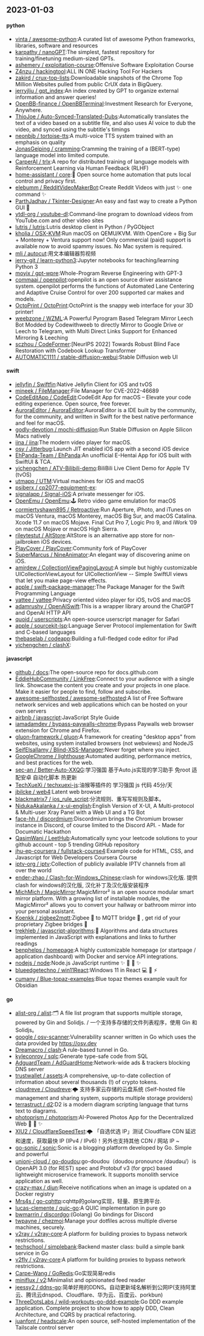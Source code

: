 ## 2023-01-03

#### python
* [vinta / awesome-python](https://github.com/vinta/awesome-python):A curated list of awesome Python frameworks, libraries, software and resources
* [karpathy / nanoGPT](https://github.com/karpathy/nanoGPT):The simplest, fastest repository for training/finetuning medium-sized GPTs.
* [ashemery / exploitation-course](https://github.com/ashemery/exploitation-course):Offensive Software Exploitation Course
* [Z4nzu / hackingtool](https://github.com/Z4nzu/hackingtool):ALL IN ONE Hacking Tool For Hackers
* [zakird / crux-top-lists](https://github.com/zakird/crux-top-lists):Downloadable snapshots of the Chrome Top Million Websites pulled from public CrUX data in BigQuery.
* [jerryjliu / gpt_index](https://github.com/jerryjliu/gpt_index):An index created by GPT to organize external information and answer queries!
* [OpenBB-finance / OpenBBTerminal](https://github.com/OpenBB-finance/OpenBBTerminal):Investment Research for Everyone, Anywhere.
* [ThioJoe / Auto-Synced-Translated-Dubs](https://github.com/ThioJoe/Auto-Synced-Translated-Dubs):Automatically translates the text of a video based on a subtitle file, and also uses AI voice to dub the video, and synced using the subtitle's timings
* [neonbjb / tortoise-tts](https://github.com/neonbjb/tortoise-tts):A multi-voice TTS system trained with an emphasis on quality
* [JonasGeiping / cramming](https://github.com/JonasGeiping/cramming):Cramming the training of a (BERT-type) language model into limited compute.
* [CarperAI / trlx](https://github.com/CarperAI/trlx):A repo for distributed training of language models with Reinforcement Learning via Human Feedback (RLHF)
* [home-assistant / core](https://github.com/home-assistant/core):🏡
Open source home automation that puts local control and privacy first.
* [elebumm / RedditVideoMakerBot](https://github.com/elebumm/RedditVideoMakerBot):Create Reddit Videos with just
✨
one command
✨
* [ParthJadhav / Tkinter-Designer](https://github.com/ParthJadhav/Tkinter-Designer):An easy and fast way to create a Python GUI
🐍
* [ytdl-org / youtube-dl](https://github.com/ytdl-org/youtube-dl):Command-line program to download videos from YouTube.com and other video sites
* [lutris / lutris](https://github.com/lutris/lutris):Lutris desktop client in Python / PyGObject
* [kholia / OSX-KVM](https://github.com/kholia/OSX-KVM):Run macOS on QEMU/KVM. With OpenCore + Big Sur + Monterey + Ventura support now! Only commercial (paid) support is available now to avoid spammy issues. No Mac system is required.
* [mli / autocut](https://github.com/mli/autocut):用文本编辑器剪视频
* [jerry-git / learn-python3](https://github.com/jerry-git/learn-python3):Jupyter notebooks for teaching/learning Python 3
* [moyix / gpt-wpre](https://github.com/moyix/gpt-wpre):Whole-Program Reverse Engineering with GPT-3
* [commaai / openpilot](https://github.com/commaai/openpilot):openpilot is an open source driver assistance system. openpilot performs the functions of Automated Lane Centering and Adaptive Cruise Control for over 200 supported car makes and models.
* [OctoPrint / OctoPrint](https://github.com/OctoPrint/OctoPrint):OctoPrint is the snappy web interface for your 3D printer!
* [weebzone / WZML](https://github.com/weebzone/WZML):A Powerful Pyrogram Based Telegram Mirror Leech Bot Modded by Codewithweeb to directly Mirror to Google Drive or Leech to Telegram, with Multi Direct Links Support for Enhanced Mirroring & Leeching
* [sczhou / CodeFormer](https://github.com/sczhou/CodeFormer):[NeurIPS 2022] Towards Robust Blind Face Restoration with Codebook Lookup Transformer
* [AUTOMATIC1111 / stable-diffusion-webui](https://github.com/AUTOMATIC1111/stable-diffusion-webui):Stable Diffusion web UI

#### swift
* [jellyfin / Swiftfin](https://github.com/jellyfin/Swiftfin):Native Jellyfin Client for iOS and tvOS
* [mineek / FileManager](https://github.com/mineek/FileManager):File Manager for CVE-2022-46689
* [CodeEditApp / CodeEdit](https://github.com/CodeEditApp/CodeEdit):CodeEdit App for macOS – Elevate your code editing experience. Open source, free forever.
* [AuroraEditor / AuroraEditor](https://github.com/AuroraEditor/AuroraEditor):AuroraEditor is a IDE built by the community, for the community, and written in Swift for the best native performance and feel for macOS.
* [godly-devotion / mochi-diffusion](https://github.com/godly-devotion/mochi-diffusion):Run Stable Diffusion on Apple Silicon Macs natively
* [iina / iina](https://github.com/iina/iina):The modern video player for macOS.
* [osy / Jitterbug](https://github.com/osy/Jitterbug):Launch JIT enabled iOS app with a second iOS device
* [EhPanda-Team / EhPanda](https://github.com/EhPanda-Team/EhPanda):An unofficial E-Hentai App for iOS built with SwiftUI & TCA.
* [yichengchen / ATV-Bilibili-demo](https://github.com/yichengchen/ATV-Bilibili-demo):BiliBili Live Client Demo for Apple TV (tvOS)
* [utmapp / UTM](https://github.com/utmapp/UTM):Virtual machines for iOS and macOS
* [psiberx / cp2077-equipment-ex](https://github.com/psiberx/cp2077-equipment-ex):
* [signalapp / Signal-iOS](https://github.com/signalapp/Signal-iOS):A private messenger for iOS.
* [OpenEmu / OpenEmu](https://github.com/OpenEmu/OpenEmu):🕹
Retro video game emulation for macOS
* [cormiertyshawn895 / Retroactive](https://github.com/cormiertyshawn895/Retroactive):Run Aperture, iPhoto, and iTunes on macOS Ventura, macOS Monterey, macOS Big Sur, and macOS Catalina. Xcode 11.7 on macOS Mojave. Final Cut Pro 7, Logic Pro 9, and iWork ’09 on macOS Mojave or macOS High Sierra.
* [rileytestut / AltStore](https://github.com/rileytestut/AltStore):AltStore is an alternative app store for non-jailbroken iOS devices.
* [PlayCover / PlayCover](https://github.com/PlayCover/PlayCover):Community fork of PlayCover
* [SuperMarcus / NineAnimator](https://github.com/SuperMarcus/NineAnimator):An elegant way of discovering anime on iOS.
* [amirdew / CollectionViewPagingLayout](https://github.com/amirdew/CollectionViewPagingLayout):A simple but highly customizable UICollectionViewLayout for UICollectionView -- Simple SwiftUI views that let you make page-view effects.
* [apple / swift-package-manager](https://github.com/apple/swift-package-manager):The Package Manager for the Swift Programming Language
* [yattee / yattee](https://github.com/yattee/yattee):Privacy oriented video player for iOS, tvOS and macOS
* [adamrushy / OpenAISwift](https://github.com/adamrushy/OpenAISwift):This is a wrapper library around the ChatGPT and OpenAI HTTP API
* [quoid / userscripts](https://github.com/quoid/userscripts):An open-source userscript manager for Safari
* [apple / sourcekit-lsp](https://github.com/apple/sourcekit-lsp):Language Server Protocol implementation for Swift and C-based languages
* [thebaselab / codeapp](https://github.com/thebaselab/codeapp):Building a full-fledged code editor for iPad
* [yichengchen / clashX](https://github.com/yichengchen/clashX):

#### javascript
* [github / docs](https://github.com/github/docs):The open-source repo for docs.github.com
* [EddieHubCommunity / LinkFree](https://github.com/EddieHubCommunity/LinkFree):Connect to your audience with a single link. Showcase the content you create and your projects in one place. Make it easier for people to find, follow and subscribe.
* [awesome-selfhosted / awesome-selfhosted](https://github.com/awesome-selfhosted/awesome-selfhosted):A list of Free Software network services and web applications which can be hosted on your own servers
* [airbnb / javascript](https://github.com/airbnb/javascript):JavaScript Style Guide
* [iamadamdev / bypass-paywalls-chrome](https://github.com/iamadamdev/bypass-paywalls-chrome):Bypass Paywalls web browser extension for Chrome and Firefox.
* [gluon-framework / gluon](https://github.com/gluon-framework/gluon):A framework for creating "desktop apps" from websites, using system installed browsers (not webviews) and NodeJS
* [SeifElsallamy / Blind-XSS-Manager](https://github.com/SeifElsallamy/Blind-XSS-Manager):Never forget where you inject.
* [GoogleChrome / lighthouse](https://github.com/GoogleChrome/lighthouse):Automated auditing, performance metrics, and best practices for the web.
* [sec-an / Better-Auto-XXQG](https://github.com/sec-an/Better-Auto-XXQG):学习强国 基于Auto.js实现的学习助手 免root 适配安卓 自动化脚本 热更新
* [TechXueXi / techxuexi-js](https://github.com/TechXueXi/techxuexi-js):油猴等插件的 学习强国 js 代码 45分/天
* [jbilcke / web4](https://github.com/jbilcke/web4):Latent web browser
* [blackmatrix7 / ios_rule_script](https://github.com/blackmatrix7/ios_rule_script):分流规则、重写写规则及脚本。
* [NidukaAkalanka / x-ui-english](https://github.com/NidukaAkalanka/x-ui-english):English Version of X-UI, A Multi-protocol & Multi-user Xray Panel with a Web UI and a TG Bot
* [face-hh / discordmium](https://github.com/face-hh/discordmium):Discordmium brings the Chromium browser instance in Discord, of course limited to the Discord API. - Made for Documatic Hackathon
* [QasimWani / LeetHub](https://github.com/QasimWani/LeetHub):Automatically sync your leetcode solutions to your github account - top 5 trending GitHub repository
* [jhu-ep-coursera / fullstack-course4](https://github.com/jhu-ep-coursera/fullstack-course4):Example code for HTML, CSS, and Javascript for Web Developers Coursera Course
* [iptv-org / iptv](https://github.com/iptv-org/iptv):Collection of publicly available IPTV channels from all over the world
* [ender-zhao / Clash-for-Windows_Chinese](https://github.com/ender-zhao/Clash-for-Windows_Chinese):clash for windows汉化版. 提供clash for windows的汉化版, 汉化补丁及汉化版安装程序
* [MichMich / MagicMirror](https://github.com/MichMich/MagicMirror):MagicMirror² is an open source modular smart mirror platform. With a growing list of installable modules, the MagicMirror² allows you to convert your hallway or bathroom mirror into your personal assistant.
* [Koenkk / zigbee2mqtt](https://github.com/Koenkk/zigbee2mqtt):Zigbee
🐝
to MQTT bridge
🌉
, get rid of your proprietary Zigbee bridges
🔨
* [trekhleb / javascript-algorithms](https://github.com/trekhleb/javascript-algorithms):📝
Algorithms and data structures implemented in JavaScript with explanations and links to further readings
* [benphelps / homepage](https://github.com/benphelps/homepage):A highly customizable homepage (or startpage / application dashboard) with Docker and service API integrations.
* [nodejs / node](https://github.com/nodejs/node):Node.js JavaScript runtime
✨
🐢
🚀
✨
* [blueedgetechno / win11React](https://github.com/blueedgetechno/win11React):Windows 11 in React
💻
🌈
⚡
* [cumany / Blue-topaz-examples](https://github.com/cumany/Blue-topaz-examples):Blue topaz themes example vault for Obsidian

#### go
* [alist-org / alist](https://github.com/alist-org/alist):🗂️
A file list program that supports multiple storage, powered by Gin and Solidjs. / 一个支持多存储的文件列表程序，使用 Gin 和 Solidjs。
* [google / osv-scanner](https://github.com/google/osv-scanner):Vulnerability scanner written in Go which uses the data provided by https://osv.dev
* [Dreamacro / clash](https://github.com/Dreamacro/clash):A rule-based tunnel in Go.
* [kyleconroy / sqlc](https://github.com/kyleconroy/sqlc):Generate type-safe code from SQL
* [AdguardTeam / AdGuardHome](https://github.com/AdguardTeam/AdGuardHome):Network-wide ads & trackers blocking DNS server
* [trustwallet / assets](https://github.com/trustwallet/assets):A comprehensive, up-to-date collection of information about several thousands (!) of crypto tokens.
* [cloudreve / Cloudreve](https://github.com/cloudreve/Cloudreve):🌩
支持多家云存储的云盘系统 (Self-hosted file management and sharing system, supports multiple storage providers)
* [terrastruct / d2](https://github.com/terrastruct/d2):D2 is a modern diagram scripting language that turns text to diagrams.
* [photoprism / photoprism](https://github.com/photoprism/photoprism):AI-Powered Photos App for the Decentralized Web
🌈
💎
✨
* [XIU2 / CloudflareSpeedTest](https://github.com/XIU2/CloudflareSpeedTest):🌩
「自选优选 IP」测试 Cloudflare CDN 延迟和速度，获取最快 IP (IPv4 / IPv6)！另外也支持其他 CDN / 网站 IP ~
* [go-sonic / sonic](https://github.com/go-sonic/sonic):Sonic is a blogging platform developed by Go. Simple and powerful
* [unionj-cloud / go-doudou](https://github.com/unionj-cloud/go-doudou):go-doudou（doudou pronounce /dəudəu/）is OpenAPI 3.0 (for REST) spec and Protobuf v3 (for grpc) based lightweight microservice framework. It supports monolith service application as well.
* [crazy-max / diun](https://github.com/crazy-max/diun):Receive notifications when an image is updated on a Docker registry
* [Mrs4s / go-cqhttp](https://github.com/Mrs4s/go-cqhttp):cqhttp的golang实现，轻量、原生跨平台.
* [lucas-clemente / quic-go](https://github.com/lucas-clemente/quic-go):A QUIC implementation in pure go
* [bwmarrin / discordgo](https://github.com/bwmarrin/discordgo):(Golang) Go bindings for Discord
* [twpayne / chezmoi](https://github.com/twpayne/chezmoi):Manage your dotfiles across multiple diverse machines, securely.
* [v2ray / v2ray-core](https://github.com/v2ray/v2ray-core):A platform for building proxies to bypass network restrictions.
* [techschool / simplebank](https://github.com/techschool/simplebank):Backend master class: build a simple bank service in Go
* [v2fly / v2ray-core](https://github.com/v2fly/v2ray-core):A platform for building proxies to bypass network restrictions.
* [Carpe-Wang / GoRedis](https://github.com/Carpe-Wang/GoRedis):Go实现简易redis
* [miniflux / v2](https://github.com/miniflux/v2):Minimalist and opinionated feed reader
* [jeessy2 / ddns-go](https://github.com/jeessy2/ddns-go):简单好用的DDNS。自动更新域名解析到公网IP(支持阿里云、腾讯云dnspod、Cloudflare、华为云、百度云、porkbun)
* [ThreeDotsLabs / wild-workouts-go-ddd-example](https://github.com/ThreeDotsLabs/wild-workouts-go-ddd-example):Go DDD example application. Complete project to show how to apply DDD, Clean Architecture, and CQRS by practical refactoring.
* [juanfont / headscale](https://github.com/juanfont/headscale):An open source, self-hosted implementation of the Tailscale control server
